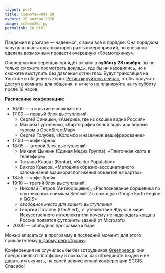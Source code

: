 ```yaml
---
layout: post
title: Схемотехника 20
evdate: 28 ноября 2020
image: schemo20.jpg
permalink: 20.html
---
```

Пандемия в разгаре — надеемся, с вами всё в порядке. Она порядком запутала планы
организаторов разных мероприятий, но внезапно сделала возможным провести очередную
«Схемотехнику».

Очередная конференция пройдёт онлайн в **субботу 28 ноября**: вы не только сможете посмотреть
доклады, где бы ни находились, но и сможете выступить без давления сотни глаз.
Будут трансляция на YouTube и общение в Zoom.
[Регистрируйтесь сейчас](https://docs.google.com/forms/d/e/1FAIpQLScUjguI4WmYQzRQyVQjZdB7RQZcs6UrtpiF5B5ZM3iZI5mZ6A/viewform?usp=sf_link),
чтобы получить доступ в комнаты для общения, и ничего не планируйте на ту субботу после 16 часов.

**Расписание конференции:**

* 16:00 — открытие и знакомство
* 17:00 — первый блок выступлений:
  - Сергей Синицын, «Америка, где из окошка видна Россия»
  - Максим Гуртовенко, «Картография белой воды или водный туризм в OpenStreetMap»
  - Сергей Голубев, «Коломбо и наземное дешифрирование»
* 17:50 — кофе-брейк
* 18:05 — второй блок выступлений:
  - Михаил Дычкин (Единая Медиа Группа), «Плиточная карта в телеэфире»
  - Татьяна Карват (Kontur), «Kontur Population»
  - Виктор Крысов, «Методика образно-ассоциативного запоминания взаиморасположения объектов на картах»
* 18:55 — кофе-брейк
* 19:10 — третий блок выступлений:
  - Николай Петров (Антиборщевик), «Распознавание борщевика по спутниковым снимкам Sentinel-2 с помощью Google Earth Engine и QGIS»
  - _свободное место для вашего выступления_
  - Георгий Потапов (GeoAlert), «Путешествие Ждуна в мире Искусственного интеллекта или
    почему не надо ждать когда в России появятся футпринты зданий от Microsoft»
* 20:00 — свободная программа в баре

Можно вписаться в программу в последний момент: для этого пришлите тему
[в форму регистрации](https://docs.google.com/forms/d/e/1FAIpQLScUjguI4WmYQzRQyVQjZdB7RQZcs6UrtpiF5B5ZM3iZI5mZ6A/viewform?usp=sf_link).

Конференция не случилась бы без сотрудников [Greenpeace](https://greenpeace.ru/): они
предоставляют платформу и показали, как объединять людей и не давать им скучать,
на своей великолепной конференции SCGIS. Спасибо!
